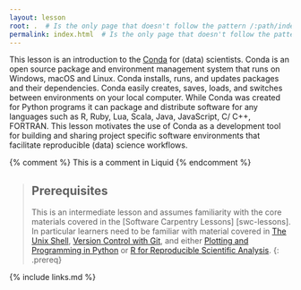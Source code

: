 ```yaml
---
layout: lesson
root: .  # Is the only page that doesn't follow the pattern /:path/index.html
permalink: index.html  # Is the only page that doesn't follow the pattern /:path/index.html
---
```

This lesson is an introduction to the 
[Conda](https://docs.conda.io/projects/conda/en/latest/index.html) for (data) scientists. Conda is 
an open source package and environment management system that runs on Windows, macOS and Linux. 
Conda installs, runs, and updates packages and their dependencies. Conda easily creates, saves, 
loads, and switches between environments on your local computer. While Conda was created for Python 
programs it can package and distribute software for any languages such as R, Ruby, Lua, Scala, 
Java, JavaScript, C/ C++, FORTRAN. This lesson motivates the use of Conda as a development tool 
for building and sharing project specific software environments that facilitate reproducible 
(data) science workflows.

<!-- this is an html comment -->

{% comment %} This is a comment in Liquid {% endcomment %}

> ## Prerequisites
>
> This is an intermediate lesson and assumes familiarity with the core materials covered in the 
> [Software Carpentry Lessons] [swc-lessons]. In particular learners need to be familiar with 
> material covered in [The Unix Shell](http://swcarpentry.github.io/shell-novice), 
> [Version Control with Git](http://swcarpentry.github.io/git-novice), and either 
> [Plotting and Programming in Python](http://swcarpentry.github.io/python-novice-gapminder) or 
> [R for Reproducible Scientific Analysis](http://swcarpentry.github.io/r-novice-gapminder).
{: .prereq}

{% include links.md %}
